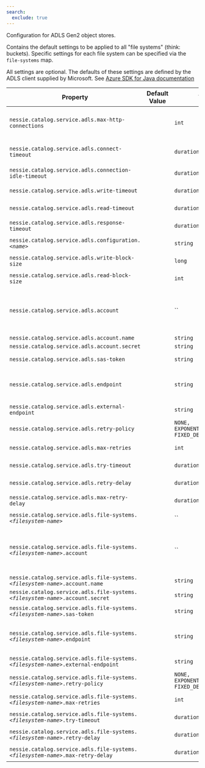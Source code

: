 ```yaml
---
search:
  exclude: true
---
```

<!--start-->

Configuration for ADLS Gen2 object stores. 

Contains the default settings to be applied to all "file systems" (think: buckets). Specific  settings for each file system can be specified via the `file-systems` map.   

All settings are optional. The defaults of these settings are defined by the ADLS client  supplied by Microsoft. See [Azure SDK for Java  documentation ](https://learn.microsoft.com/en-us/azure/developer/java/sdk/)

| Property | Default Value | Type | Description |
|----------|---------------|------|-------------|
| `nessie.catalog.service.adls.max-http-connections` |  | `int` | Override the default maximum number of HTTP connections that Nessie can use against all ADLS  Gen2 object stores.   |
| `nessie.catalog.service.adls.connect-timeout` |  | `duration` | Override the default TCP connect timeout for HTTP connections against ADLS Gen2 object stores.  |
| `nessie.catalog.service.adls.connection-idle-timeout` |  | `duration` | Override the default idle timeout for HTTP connections.  |
| `nessie.catalog.service.adls.write-timeout` |  | `duration` | Override the default write timeout for HTTP connections.  |
| `nessie.catalog.service.adls.read-timeout` |  | `duration` | Override the default read timeout for HTTP connections.  |
| `nessie.catalog.service.adls.response-timeout` |  | `duration` | Override the default response timeout for HTTP connections.  |
| `nessie.catalog.service.adls.configuration.`_`<name>`_ |  | `string` | Custom settings for the ADLS Java client.  |
| `nessie.catalog.service.adls.write-block-size` |  | `long` | Override the default write block size used when writing to ADLS.  |
| `nessie.catalog.service.adls.read-block-size` |  | `int` | Override the default read block size used when writing to ADLS.  |
| `nessie.catalog.service.adls.account` |  | `` | Fully-qualified account name, e.g. `"myaccount.dfs.core.windows.net"` and account key,  configured using the `name` and `secret` fields. If not specified, it will be  queried via the configured credentials provider.  |
| `nessie.catalog.service.adls.account.name` |  | `string` |  |
| `nessie.catalog.service.adls.account.secret` |  | `string` |  |
| `nessie.catalog.service.adls.sas-token` |  | `string` | SAS token to access the ADLS file system.  |
| `nessie.catalog.service.adls.endpoint` |  | `string` | Define a custom HTTP endpoint. In case clients need to use a different URI, use the `.external-endpoint` setting.  |
| `nessie.catalog.service.adls.external-endpoint` |  | `string` | Define a custom HTTP endpoint, this value is used by clients.  |
| `nessie.catalog.service.adls.retry-policy` |  | `NONE, EXPONENTIAL_BACKOFF, FIXED_DELAY` | Configure the retry strategy.  |
| `nessie.catalog.service.adls.max-retries` |  | `int` | Mandatory, if any `retry-policy` is configured.   |
| `nessie.catalog.service.adls.try-timeout` |  | `duration` | Mandatory, if any `retry-policy` is configured.   |
| `nessie.catalog.service.adls.retry-delay` |  | `duration` | Mandatory, if any `retry-policy` is configured.   |
| `nessie.catalog.service.adls.max-retry-delay` |  | `duration` | Mandatory, if `EXPONENTIAL_BACKOFF` is configured.   |
| `nessie.catalog.service.adls.file-systems.`_`<filesystem-name>`_ |  | `` | ADLS file-system specific options, per file system name.  |
| `nessie.catalog.service.adls.file-systems.`_`<filesystem-name>`_`.account` |  | `` | Fully-qualified account name, e.g. `"myaccount.dfs.core.windows.net"` and account key,  configured using the `name` and `secret` fields. If not specified, it will be  queried via the configured credentials provider.  |
| `nessie.catalog.service.adls.file-systems.`_`<filesystem-name>`_`.account.name` |  | `string` |  |
| `nessie.catalog.service.adls.file-systems.`_`<filesystem-name>`_`.account.secret` |  | `string` |  |
| `nessie.catalog.service.adls.file-systems.`_`<filesystem-name>`_`.sas-token` |  | `string` | SAS token to access the ADLS file system.  |
| `nessie.catalog.service.adls.file-systems.`_`<filesystem-name>`_`.endpoint` |  | `string` | Define a custom HTTP endpoint. In case clients need to use a different URI, use the `.external-endpoint` setting.  |
| `nessie.catalog.service.adls.file-systems.`_`<filesystem-name>`_`.external-endpoint` |  | `string` | Define a custom HTTP endpoint, this value is used by clients.  |
| `nessie.catalog.service.adls.file-systems.`_`<filesystem-name>`_`.retry-policy` |  | `NONE, EXPONENTIAL_BACKOFF, FIXED_DELAY` | Configure the retry strategy.  |
| `nessie.catalog.service.adls.file-systems.`_`<filesystem-name>`_`.max-retries` |  | `int` | Mandatory, if any `retry-policy` is configured.   |
| `nessie.catalog.service.adls.file-systems.`_`<filesystem-name>`_`.try-timeout` |  | `duration` | Mandatory, if any `retry-policy` is configured.   |
| `nessie.catalog.service.adls.file-systems.`_`<filesystem-name>`_`.retry-delay` |  | `duration` | Mandatory, if any `retry-policy` is configured.   |
| `nessie.catalog.service.adls.file-systems.`_`<filesystem-name>`_`.max-retry-delay` |  | `duration` | Mandatory, if `EXPONENTIAL_BACKOFF` is configured.   |
